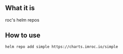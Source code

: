 ## What it is
roc's helm repos

## How to use
``` bash
helm repo add simple https://charts.imroc.io/simple
```

